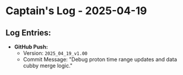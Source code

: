 # Captain's Log - 2025-04-19

## Log Entries:

- **GitHub Push:**
  - Version: `2025_04_19_v1.00`
  - Commit Message: "Debug proton time range updates and data cubby merge logic."

